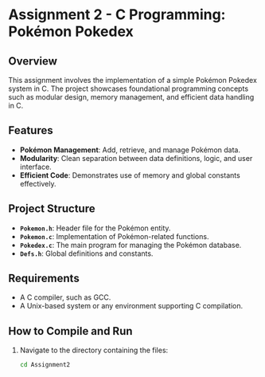 # Assignment 2 - C Programming: Pokémon Pokedex

## Overview
This assignment involves the implementation of a simple Pokémon Pokedex system in C. The project showcases foundational programming concepts such as modular design, memory management, and efficient data handling in C.

## Features
- **Pokémon Management**: Add, retrieve, and manage Pokémon data.
- **Modularity**: Clean separation between data definitions, logic, and user interface.
- **Efficient Code**: Demonstrates use of memory and global constants effectively.

## Project Structure
- **`Pokemon.h`**: Header file for the Pokémon entity.
- **`Pokemon.c`**: Implementation of Pokémon-related functions.
- **`Pokedex.c`**: The main program for managing the Pokémon database.
- **`Defs.h`**: Global definitions and constants.

## Requirements
- A C compiler, such as GCC.
- A Unix-based system or any environment supporting C compilation.

## How to Compile and Run
1. Navigate to the directory containing the files:
   ```bash
   cd Assignment2
